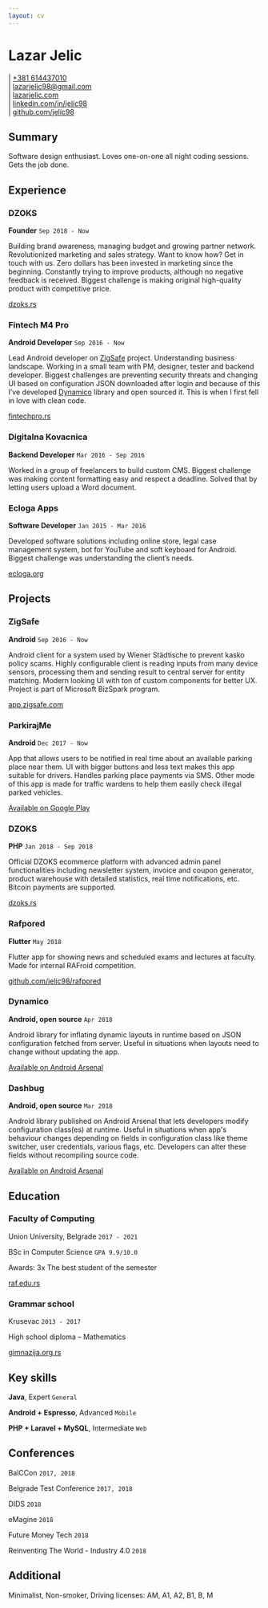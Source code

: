 ```yaml
---
layout: cv
---
```

# Lazar Jelic

<div id="webaddress">
	<div>
		| <a href="tel:+381 614437010">+381 614437010</a>
		<br/>
		| <a href="mailto:lazarjelic98@gmail.com?subject=Beer?">lazarjelic98@gmail.com</a>
		<br/>
		| <a href="https://www.lazarjelic.com">lazarjelic.com</a>
		<br/>
		| <a href="https://www.linkedin.com/in/jelic98">linkedin.com/in/jelic98</a>
		<br/>
		| <a href="https://www.github.com/jelic98">github.com/jelic98</a>
	</div>
</div>

## Summary
Software design enthusiast. Loves one-on-one all night coding sessions. Gets the job done.

## Experience

### DZOKS
__Founder__
`Sep 2018 - Now`

Building brand awareness, managing budget and growing partner network. Revolutionized marketing and sales strategy. Want to know how? Get in touch with us. Zero dollars has been invested in marketing since the beginning. Constantly trying to improve products, although no negative feedback is received. Biggest challenge is making original high-quality product with competitive price.

[dzoks.rs](https://www.dzoks.rs)

### Fintech M4 Pro
__Android Developer__
`Sep 2016 - Now`

Lead Android developer on [ZigSafe](http://app.zigsafe.com) project. Understanding business landscape. Working in a small team with PM, designer, tester and backend developer. Biggest challenges are preventing security threats and changing UI based on configuration JSON downloaded after login and because of this I’ve developed [Dynamico](https://android-arsenal.com/details/1/6926) library and open sourced it. This is when I first fell in love with clean code.

[fintechpro.rs](http://fintechpro.rs)

### Digitalna Kovacnica
__Backend Developer__
`Mar 2016 - Sep 2016`

Worked in a group of freelancers to build custom CMS. Biggest challenge was making content formatting easy and respect a deadline. Solved that by letting users upload a Word document.

### Ecloga Apps
__Software Developer__
`Jan 2015 - Mar 2016`

Developed software solutions including online store, legal case management system, bot for YouTube and soft keyboard for Android. Biggest challenge was understanding the client’s needs.

[ecloga.org](https://www.ecloga.org)

## Projects

### ZigSafe
__Android__
`Sep 2016 - Now`

Android client for a system used by Wiener Städtische to prevent kasko policy scams. Highly configurable client is reading inputs from many device sensors, processing them and sending result to central server for entity matching. Modern looking UI with ton of custom components for better UX. Project is part of Microsoft BizSpark program.

[app.zigsafe.com](http://app.zigsafe.com)

### ParkirajMe
__Android__
`Dec 2017 - Now`

App that allows users to be notified in real time about an available parking place near them. UI with bigger buttons and less text makes this app suitable for drivers. Handles parking place payments via SMS. Other mode of this app is made for traffic wardens to help them easily check illegal parked vehicles.

[Available on Google Play](https://play.google.com/store/apps/details?id=com.synvolt.parkirajme)

### DZOKS
__PHP__
`Jan 2018 - Sep 2018`

Official DZOKS ecommerce platform with advanced admin panel functionalities including newsletter system, invoice and coupon generator, product warehouse with detailed statistics, real time notifications, etc. Bitcoin payments are supported.

[dzoks.rs](https://www.dzoks.rs)

### Rafpored
__Flutter__
`May 2018`

Flutter app for showing news and scheduled exams and lectures at faculty. Made for internal RAFroid competition.

[github.com/jelic98/rafpored](https://www.github.com/jelic98/rafpored)

### Dynamico
__Android, open source__
`Apr 2018`

Android library for inflating dynamic layouts in runtime based on JSON configuration fetched from server. Useful in situations when layouts need to change without updating the app.

[Available on Android Arsenal](https://android-arsenal.com/details/1/6926)

### Dashbug
__Android, open source__
`Mar 2018`

Android library published on Android Arsenal that lets developers modify configuration class(es) at runtime. Useful in situations when app's behaviour changes depending on fields in configuration class like theme switcher, user credentials, various flags, etc. Developers can alter these fields without recompiling source code.

[Available on Android Arsenal](https://android-arsenal.com/details/1/6891)

## Education

### Faculty of Computing
Union University, Belgrade
`2017 - 2021`

BSc in Computer Science 
`GPA 9.9/10.0`

Awards: 3x The best student of the semester

[raf.edu.rs](https://raf.edu.rs)

### Grammar school
Krusevac
`2013 - 2017`

High school diploma – Mathematics

[gimnazija.org.rs](http://gimnazija.org.rs)

## Key skills

__Java__, Expert
`General`

__Android + Espresso__, Advanced
`Mobile`

__PHP + Laravel + MySQL__, Intermediate
`Web`

## Conferences

BalCCon
`2017, 2018`

Belgrade Test Conference
`2017, 2018`

DIDS
`2018`

eMagine
`2018`

Future Money Tech
`2018`

Reinventing The World - Industry 4.0
`2018`

## Additional

Minimalist, Non-smoker, Driving licenses: AM, A1, A2, B1, B, M
